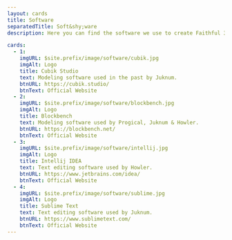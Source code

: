 ```yaml
---
layout: cards
title: Software
separatedTitle: Soft&shy;ware
description: Here you can find the software we use to create Faithful 3D!

cards:
  - 1:
    imgURL: $site.prefix/image/software/cubik.jpg
    imgAlt: Logo
    title: Cubik Studio
    text: Modeling software used in the past by Juknum.
    btnURL: https://cubik.studio/
    btnText: Official Website
  - 2:
    imgURL: $site.prefix/image/software/blockbench.jpg
    imgAlt: Logo
    title: Blockbench
    text: Modeling software used by Progical, Juknum & Howler.
    btnURL: https://blockbench.net/
    btnText: Official Website
  - 3:
    imgURL: $site.prefix/image/software/intellij.jpg
    imgAlt: Logo
    title: Intellij IDEA
    text: Text editing software used by Howler.
    btnURL: https://www.jetbrains.com/idea/
    btnText: Official Website
  - 4:
    imgURL: $site.prefix/image/software/sublime.jpg
    imgAlt: Logo
    title: Sublime Text
    text: Text editing software used by Juknum.
    btnURL: https://www.sublimetext.com/
    btnText: Official Website
---
```

